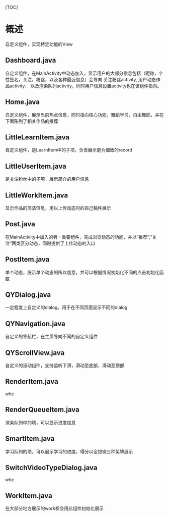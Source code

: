 [TOC]

# 概述

自定义组件，实现特定功能的View

## Dashboard.java

自定义组件，在MainActivity中动态加入，显示用户的大部分信息包括（昵称，个性签名，关注，粉丝，以及各种最近信息）会导向 关注粉丝activity,  用户动态作品activity， 以及渲染队列activity，同时用户信息设置activity也在该组件指向。

## Home.java

自定义组件，展示当前热点信息，同时指向核心功能，舞蹈学习，自由舞蹈，并在下面陈列了相关作品的推荐

## LittleLearnItem.java

自定义组件，是LearnItem中的子项，负责展示更为细致的record

## LittleUserItem.java

是关注粉丝中的子项，展示简介的用户信息

## LittleWorkItem.java

显示作品的简洁信息，用以上传动态时的自己稿件展示

## Post.java

在MainActivity中加入的另一重要组件，完成浏览动态的功能，并以“推荐”,“关注”两类区分动态，同时提供了上传动态的入口

## PostItem.java

单个动态，展示单个动态的所以信息，并可以根据情况初始化不同的点击初始化函数

## QYDialog.java

一定程度上自定义的dialog，用于在不同页面显示不同的dialog

## QYNavigation.java

自定义的导航栏，在主页导向不同的自定义组件

## QYScrollView.java

自定义的滚动组件，支持监听下滑，滑动至底部，滑动至顶部

## RenderItem.java

whc

## RenderQueueItem.java

渲染队列中的项，可以显示进度信息

## SmartItem.java

学习队列的项，可以展示学习的进度，得分以金银铜三种奖牌展示

## SwitchVideoTypeDialog.java

whc

## WorkItem.java

在大部分地方展示的work都会用此组件初始化展示